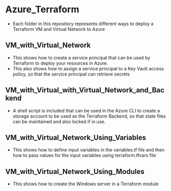 # Azure_Terraform
- Each folder in this repository represents different ways to deploy a Terraform VM and Virtual Network to Azure

## VM_with_Virtual_Network
- This shows how to create a service principal that can be used by Terraform to deploy your resources in Azure.
- This also shows how to assign a service principal to a Key Vault access policy, so that the service principal can retrieve secrets

## VM_with_Virtual_with_Virtual_Network_and_Backend
- A shell script is included that can be used in the Azure CLI to create a storage account to be used as the Terraform Backend, so that state files can be      maintained and also locked if in use.

## VM_with_Virtual_Network_Using_Variables
- This shows how to define input variables in the variables.tf file and then how to pass values for the input variables using terraform.tfvars file

## VM_with_Virtual_Network_Using_Modules
- This shows how to create the Windows server in a Terraform module


